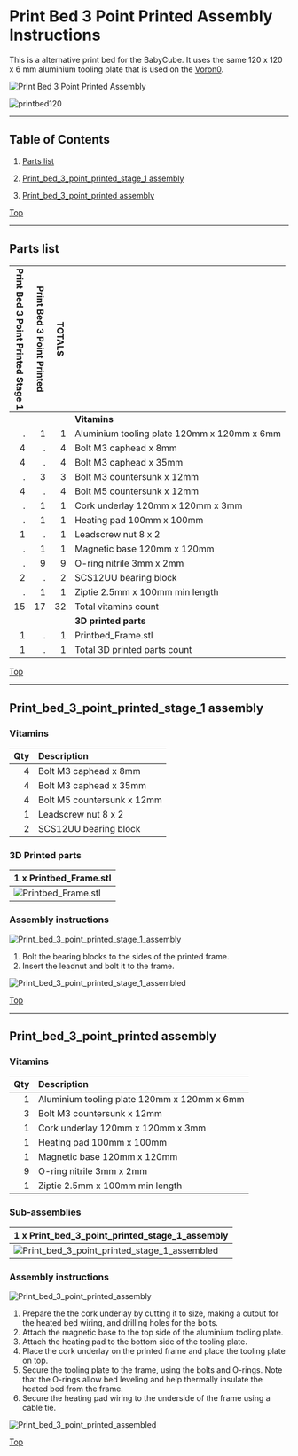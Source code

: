 <a name="TOP"></a>

# Print Bed 3 Point Printed Assembly Instructions

This is a alternative print bed for the BabyCube. It uses the same 120 x 120 x 6 mm aluminium tooling plate that is used on the
[Voron0](https://vorondesign.com/voron0).

![Print Bed 3 Point Printed Assembly](assemblies/Print_bed_3_point_printed_assembled.png)

![printbed120](../pictures/printbed120_1000.jpg)

<span></span>

---

## Table of Contents

1. [Parts list](#Parts_list)

1. [Print_bed_3_point_printed_stage_1 assembly](#Print_bed_3_point_printed_stage_1_assembly)
1. [Print_bed_3_point_printed assembly](#Print_bed_3_point_printed_assembly)

<span></span>
[Top](#TOP)

---
<a name="Parts_list"></a>

## Parts list


| <span style="writing-mode: vertical-rl; text-orientation: mixed;">Print Bed 3 Point Printed Stage 1</span> | <span style="writing-mode: vertical-rl; text-orientation: mixed;">Print Bed 3 Point Printed</span> | <span style="writing-mode: vertical-rl; text-orientation: mixed;">TOTALS</span> |  |
|-----:|-----:|------:|:---|
|      |      |       | **Vitamins** |
|   .  |   1  |    1  |  Aluminium tooling plate 120mm x 120mm x 6mm |
|   4  |   .  |    4  |  Bolt M3 caphead x  8mm |
|   4  |   .  |    4  |  Bolt M3 caphead x 35mm |
|   .  |   3  |    3  |  Bolt M3 countersunk x 12mm |
|   4  |   .  |    4  |  Bolt M5 countersunk x 12mm |
|   .  |   1  |    1  |  Cork underlay 120mm x 120mm x 3mm |
|   .  |   1  |    1  |  Heating pad 100mm x 100mm |
|   1  |   .  |    1  |  Leadscrew nut 8 x 2 |
|   .  |   1  |    1  |  Magnetic base 120mm x 120mm |
|   .  |   9  |    9  |  O-ring nitrile 3mm x 2mm |
|   2  |   .  |    2  |  SCS12UU bearing block |
|   .  |   1  |    1  |  Ziptie 2.5mm x 100mm min length |
|  15  |  17  |   32  | Total vitamins count |
|      |      |       | **3D printed parts** |
|   1  |   .  |    1  | Printbed_Frame.stl |
|   1  |   .  |    1  | Total 3D printed parts count |

<span></span>
[Top](#TOP)

---
<a name="Print_bed_3_point_printed_stage_1_assembly"></a>

## Print_bed_3_point_printed_stage_1 assembly

### Vitamins

|Qty|Description|
|---:|:----------|
|4| Bolt M3 caphead x  8mm|
|4| Bolt M3 caphead x 35mm|
|4| Bolt M5 countersunk x 12mm|
|1| Leadscrew nut 8 x 2|
|2| SCS12UU bearing block|


### 3D Printed parts

| 1 x Printbed_Frame.stl |
|---|
| ![Printbed_Frame.stl](stls/Printbed_Frame.png) 



### Assembly instructions

![Print_bed_3_point_printed_stage_1_assembly](assemblies/Print_bed_3_point_printed_stage_1_assembly.png)

1. Bolt the bearing blocks to the sides of the printed frame.
2. Insert the leadnut and bolt it to the frame.

![Print_bed_3_point_printed_stage_1_assembled](assemblies/Print_bed_3_point_printed_stage_1_assembled.png)

<span></span>
[Top](#TOP)

---
<a name="Print_bed_3_point_printed_assembly"></a>

## Print_bed_3_point_printed assembly

### Vitamins

|Qty|Description|
|---:|:----------|
|1| Aluminium tooling plate 120mm x 120mm x 6mm|
|3| Bolt M3 countersunk x 12mm|
|1| Cork underlay 120mm x 120mm x 3mm|
|1| Heating pad 100mm x 100mm|
|1| Magnetic base 120mm x 120mm|
|9| O-ring nitrile 3mm x 2mm|
|1| Ziptie 2.5mm x 100mm min length|


### Sub-assemblies

| 1 x Print_bed_3_point_printed_stage_1_assembly |
|---|
| ![Print_bed_3_point_printed_stage_1_assembled](assemblies/Print_bed_3_point_printed_stage_1_assembled_tn.png) 



### Assembly instructions

![Print_bed_3_point_printed_assembly](assemblies/Print_bed_3_point_printed_assembly.png)

1. Prepare the the cork underlay by cutting it to size, making a cutout for the heated bed wiring, and drilling holes for the bolts.
2. Attach the magnetic base to the top side of the aluminium tooling plate.
3. Attach the heating pad to the bottom side of the tooling plate.
4. Place the cork underlay on the printed frame and place the tooling plate on top.
5. Secure the tooling plate to the frame, using the bolts and O-rings. Note that the O-rings allow bed leveling and help thermally insulate the heated bed from the frame.
6. Secure the heating pad wiring to the underside of the frame using a cable tie.

![Print_bed_3_point_printed_assembled](assemblies/Print_bed_3_point_printed_assembled.png)

<span></span>
[Top](#TOP)
